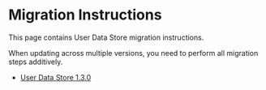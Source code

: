 # Migration Instructions

This page contains User Data Store migration instructions.

<!-- begin box warning -->
When updating across multiple versions, you need to perform all migration steps additively.
<!-- end -->

- [User Data Store 1.3.0](./User-Data-Store-1.3.0.md)